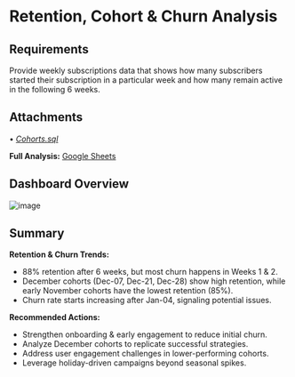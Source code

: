 # Retention, Cohort & Churn Analysis

## Requirements

Provide weekly subscriptions data that shows how many subscribers started their subscription in a particular week and how many remain active in the following 6 weeks.

## Attachments
• [*Cohorts.sql*](https://github.com/monikase/Data-Analytics-Projects/blob/220f2cad397e6f12d1b6a9b8f53cce47c78111e2/6-Retention%2C%20Cohorts%20%26%20Churn/Cohorts.sql)

**Full Analysis:** [Google Sheets](https://docs.google.com/spreadsheets/d/1rUupRylEpHb4gzet9fhkJ3I1h27pNMVzXPU48Zscq5s/edit?usp=sharing)

## Dashboard Overview
![image](https://github.com/user-attachments/assets/3c978d80-5a53-4eaa-bc55-ad8e9865e32e)

## Summary

**Retention & Churn Trends:**  
- 88% retention after 6 weeks, but most churn happens in Weeks 1 & 2.  
- December cohorts (Dec-07, Dec-21, Dec-28) show high retention, while early November cohorts have the lowest retention (85%).  
- Churn rate starts increasing after Jan-04, signaling potential issues.
 
**Recommended Actions:**  
- Strengthen onboarding & early engagement to reduce initial churn.  
- Analyze December cohorts to replicate successful strategies.  
- Address user engagement challenges in lower-performing cohorts.  
- Leverage holiday-driven campaigns beyond seasonal spikes.  






